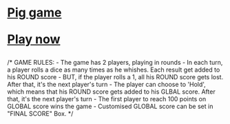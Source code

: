 # <a href="https://kr-nkit.github.io/pig-game/" target="_blank">Pig game <p>Play now</p></a>
/* GAME RULES:  - The game has 2 players, playing in rounds - In each turn, a player rolls a dice as many times as he whishes. Each result get added to his ROUND score - BUT, if the player rolls a 1, all his ROUND score gets lost. After that, it's the next player's turn - The player can choose to 'Hold', which means that his ROUND score gets added to his GLBAL score. After that, it's the next player's turn - The first player to reach 100 points on GLOBAL score wins the game - Customised GLOBAL score can be set in "FINAL SCORE" Box.  */
